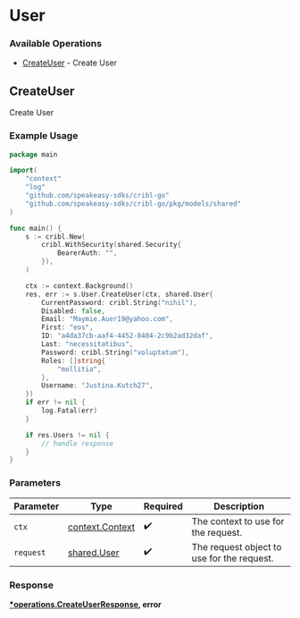 # User

### Available Operations

* [CreateUser](#createuser) - Create User

## CreateUser

Create User

### Example Usage

```go
package main

import(
	"context"
	"log"
	"github.com/speakeasy-sdks/cribl-go"
	"github.com/speakeasy-sdks/cribl-go/pkg/models/shared"
)

func main() {
    s := cribl.New(
        cribl.WithSecurity(shared.Security{
            BearerAuth: "",
        }),
    )

    ctx := context.Background()
    res, err := s.User.CreateUser(ctx, shared.User{
        CurrentPassword: cribl.String("nihil"),
        Disabled: false,
        Email: "Maymie.Auer19@yahoo.com",
        First: "eos",
        ID: "a4da37cb-aaf4-4452-8484-2c9b2ad32daf",
        Last: "necessitatibus",
        Password: cribl.String("voluptatum"),
        Roles: []string{
            "mollitia",
        },
        Username: "Justina.Kutch27",
    })
    if err != nil {
        log.Fatal(err)
    }

    if res.Users != nil {
        // handle response
    }
}
```

### Parameters

| Parameter                                             | Type                                                  | Required                                              | Description                                           |
| ----------------------------------------------------- | ----------------------------------------------------- | ----------------------------------------------------- | ----------------------------------------------------- |
| `ctx`                                                 | [context.Context](https://pkg.go.dev/context#Context) | :heavy_check_mark:                                    | The context to use for the request.                   |
| `request`                                             | [shared.User](../../models/shared/user.md)            | :heavy_check_mark:                                    | The request object to use for the request.            |


### Response

**[*operations.CreateUserResponse](../../models/operations/createuserresponse.md), error**


